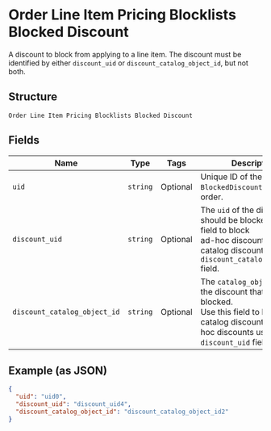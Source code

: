 
# Order Line Item Pricing Blocklists Blocked Discount

A discount to block from applying to a line item. The discount must be
identified by either `discount_uid` or `discount_catalog_object_id`, but not both.

## Structure

`Order Line Item Pricing Blocklists Blocked Discount`

## Fields

| Name | Type | Tags | Description |
|  --- | --- | --- | --- |
| `uid` | `string` | Optional | Unique ID of the `BlockedDiscount` within the order. |
| `discount_uid` | `string` | Optional | The `uid` of the discount that should be blocked. Use this field to block<br>ad-hoc discounts. For catalog discounts use the `discount_catalog_object_id` field. |
| `discount_catalog_object_id` | `string` | Optional | The `catalog_object_id` of the discount that should be blocked.<br>Use this field to block catalog discounts. For ad-hoc discounts use the<br>`discount_uid` field. |

## Example (as JSON)

```json
{
  "uid": "uid0",
  "discount_uid": "discount_uid4",
  "discount_catalog_object_id": "discount_catalog_object_id2"
}
```

